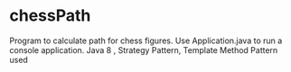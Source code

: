 # chessPath
Program to calculate path for chess figures.
Use Application.java to run a console application.
Java 8 , Strategy Pattern, Template Method Pattern used
